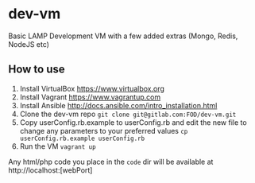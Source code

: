 # dev-vm
Basic LAMP Development VM with a few added extras (Mongo, Redis, NodeJS etc)

## How to use
1. Install VirtualBox https://www.virtualbox.org
2. Install Vagrant https://www.vagrantup.com
3. Install Ansible http://docs.ansible.com/intro_installation.html
4. Clone the dev-vm repo `git clone git@gitlab.com:FOD/dev-vm.git`
5. Copy userConfig.rb.example to userConfig.rb and edit the new file to change any parameters to your preferred values `cp userConfig.rb.example userConfig.rb`
6. Run the VM `vagrant up`

Any html/php code you place in the `code` dir will be available at http://localhost:[webPort]
